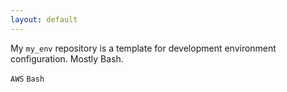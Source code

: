 ```yaml
---
layout: default
---
```


My `my_env` repository is a template for development environment configuration. Mostly Bash.

`AWS` `Bash`